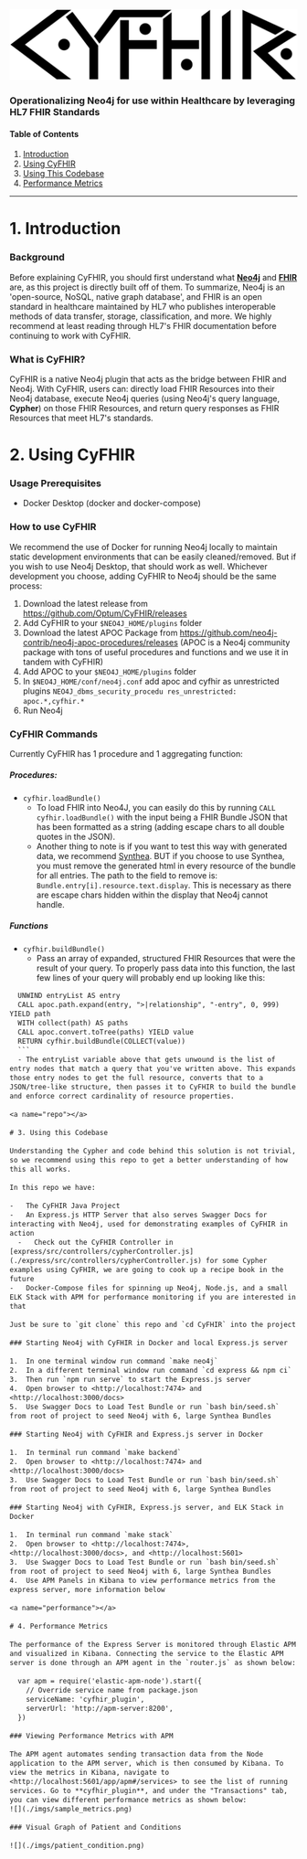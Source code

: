 ![CyFHIR](imgs/cyfhir.png)

### Operationalizing Neo4j for use within Healthcare by leveraging HL7 FHIR Standards

#### Table of Contents

1.  [Introduction](#introduction)
2.  [Using CyFHIR](#usage)
3.  [Using This Codebase](#repo)
4.  [Performance Metrics](#performance)

* * *

<a name="introduction"></a>

# 1. Introduction

### Background

Before explaining CyFHIR, you should first understand what **[Neo4j](https://neo4j.com/developer/graph-database/#neo4j-overview)** and **[FHIR](https://www.hl7.org/fhir/overview.html#Background)** are, as this project is directly built off of them. To summarize, Neo4j is an 'open-source, NoSQL, native graph database', and FHIR is an open standard in healthcare maintained by HL7 who publishes interoperable methods of data transfer, storage, classification, and more. We highly recommend at least reading through HL7's FHIR documentation before continuing to work with CyFHIR.

### What is CyFHIR?

CyFHIR is a native Neo4j plugin that acts as the bridge between FHIR and Neo4j. With CyFHIR, users can: directly load FHIR Resources into their Neo4j database, execute Neo4j queries (using Neo4j's query language, **Cypher**) on those FHIR Resources, and return query responses as FHIR Resources that meet HL7's standards.

<a name="usage"></a>

# 2. Using CyFHIR

### Usage Prerequisites

-   Docker Desktop (docker and docker-compose)

### How to use CyFHIR

We recommend the use of Docker for running Neo4j locally to maintain static development environments that can be easily cleaned/removed. But if you wish to use Neo4j Desktop, that should work as well. Whichever development you choose, adding CyFHIR to Neo4j should be the same process:

1.  Download the latest release from <https://github.com/Optum/CyFHIR/releases>
2.  Add CyFHIR to your `$NEO4J_HOME/plugins` folder
3.  Download the latest APOC Package from <https://github.com/neo4j-contrib/neo4j-apoc-procedures/releases> (APOC is a Neo4j community package with tons of useful procedures and functions and we use it in tandem with CyFHIR)
4.  Add APOC to your `$NEO4J_HOME/plugins` folder
5.  In `$NEO4J_HOME/conf/neo4j.conf` add apoc and cyfhir as unrestricted plugins `NEO4J_dbms_security_procedu res_unrestricted: apoc.*,cyfhir.*`
6.  Run Neo4j

### CyFHIR Commands

Currently CyFHIR has 1 procedure and 1 aggregating function:

##### Procedures:

-   `cyfhir.loadBundle()`
    -   To load FHIR into Neo4J, you can easily do this by running `CALL cyfhir.loadBundle()` with the input being a FHIR Bundle JSON that has been formatted as a string (adding escape chars to all double quotes in the JSON).
    -   Another thing to note is if you want to test this way with generated data, we recommend [Synthea](https://github.com/synthetichealth/synthea). BUT if you choose to use Synthea, you must remove the generated html in every resource of the bundle for all entries. The path to the field to remove is: `Bundle.entry[i].resource.text.display`. This is necessary as there are escape chars hidden within the display that Neo4j cannot handle.

##### Functions

-   `cyfhir.buildBundle()`
    -   Pass an array of expanded, structured FHIR Resources that were the result of your query. To properly pass data into this function, the last few lines of your query will probably end up looking like this:
  ```  
    UNWIND entryList AS entry
    CALL apoc.path.expand(entry, ">|relationship", "-entry", 0, 999) YIELD path
    WITH collect(path) AS paths
    CALL apoc.convert.toTree(paths) YIELD value
    RETURN cyfhir.buildBundle(COLLECT(value))
    ```
    - The entryList variable above that gets unwound is the list of entry nodes that match a query that you've written above. This expands those entry nodes to get the full resource, converts that to a JSON/tree-like structure, then passes it to CyFHIR to build the bundle and enforce correct cardinality of resource properties.

<a name="repo"></a>

# 3. Using this Codebase

Understanding the Cypher and code behind this solution is not trivial, so we recommend using this repo to get a better understanding of how this all works.

In this repo we have:

-   The CyFHIR Java Project
-   An Express.js HTTP Server that also serves Swagger Docs for interacting with Neo4j, used for demonstrating examples of CyFHIR in action
    -   Check out the CyFHIR Controller in [express/src/controllers/cypherController.js](./express/src/controllers/cypherController.js) for some Cypher examples using CyFHIR, we are going to cook up a recipe book in the future
-   Docker-Compose files for spinning up Neo4j, Node.js, and a small ELK Stack with APM for performance monitoring if you are interested in that

Just be sure to `git clone` this repo and `cd CyFHIR` into the project

### Starting Neo4j with CyFHIR in Docker and local Express.js server

1.  In one terminal window run command `make neo4j`
2.  In a different terminal window run command `cd express && npm ci`
3.  Then run `npm run serve` to start the Express.js server
4.  Open browser to <http://localhost:7474> and <http://localhost:3000/docs>
5.  Use Swagger Docs to Load Test Bundle or run `bash bin/seed.sh` from root of project to seed Neo4j with 6, large Synthea Bundles

### Starting Neo4j with CyFHIR and Express.js server in Docker

1.  In terminal run command `make backend`
2.  Open browser to <http://localhost:7474> and <http://localhost:3000/docs>
3.  Use Swagger Docs to Load Test Bundle or run `bash bin/seed.sh` from root of project to seed Neo4j with 6, large Synthea Bundles

### Starting Neo4j with CyFHIR, Express.js server, and ELK Stack in Docker

1.  In terminal run command `make stack`
2.  Open browser to <http://localhost:7474>, <http://localhost:3000/docs>, and <http://localhost:5601>
3.  Use Swagger Docs to Load Test Bundle or run `bash bin/seed.sh` from root of project to seed Neo4j with 6, large Synthea Bundles
4.  Use APM Panels in Kibana to view performance metrics from the express server, more information below

<a name="performance"></a>

# 4. Performance Metrics

The performance of the Express Server is monitored through Elastic APM and visualized in Kibana. Connecting the service to the Elastic APM server is done through an APM agent in the `router.js` as shown below:

    var apm = require('elastic-apm-node').start({
      // Override service name from package.json
      serviceName: 'cyfhir_plugin',
      serverUrl: 'http://apm-server:8200',
    })

### Viewing Performance Metrics with APM

The APM agent automates sending transaction data from the Node application to the APM server, which is then consumed by Kibana. To view the metrics in Kibana, navigate to <http://localhost:5601/app/apm#/services> to see the list of running services. Go to **cyfhir_plugin**, and under the "Transactions" tab, you can view different performance metrics as shown below:
![](./imgs/sample_metrics.png)

### Visual Graph of Patient and Conditions

![](./imgs/patient_condition.png)
